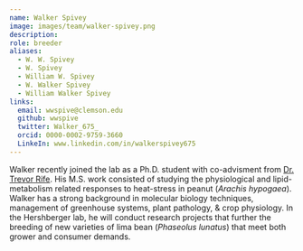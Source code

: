 ```yaml
---
name: Walker Spivey
image: images/team/walker-spivey.png
description:
role: breeder
aliases:
  - W. W. Spivey
  - W. Spivey
  - William W. Spivey
  - W. Walker Spivey
  - William Walker Spivey
links:
  email: wwspive@clemson.edu
  github: wwspive
  twitter: Walker_675_
  orcid: 0000-0002-9759-3660
  LinkeIn: www.linkedin.com/in/walkerspivey675
---
```

Walker recently joined the lab as a Ph.D. student with co-advisment from [Dr. Trevor Rife](https://www.rifelab.org). 
His M.S. work consisted of studying the physiological and lipid-metabolism related responses to heat-stress in peanut (*Arachis hypogaea*). 
Walker has a strong background in molecular biology techniques, management of greenhouse systems, plant pathology, & crop physiology. 
In the Hershberger lab, he will conduct research projects that further the breeding of new varieties of lima bean (*Phaseolus lunatus*) that meet both grower and consumer demands.
